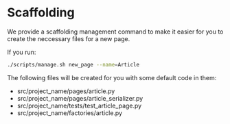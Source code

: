 # Scaffolding

We provide a scaffolding management command to make it easier
for you to create the neccessary files for a new page.

If you run:

```sh
./scripts/manage.sh new_page --name=Article
```

The following files will be created for you with some default code in them:

* src/project_name/pages/article.py
* src/project_name/pages/article_serializer.py
* src/project_name/tests/test_article_page.py
* src/project_name/factories/article.py
